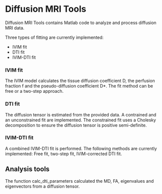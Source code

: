 # Diffusion MRI Tools

Diffusion MRI Tools contains Matlab code to analyze and process diffusion MRI data. 

Three types of fitting are currently implemented: 
* IVIM fit
* DTI fit
* IVIM-DTI fit

### IVIM fit
The IVIM model calculates the tissue diffusion coefficient D, the perfusion fraction f and the pseudo-diffusion coefficient D*. The fit method can be free or a two-step approach. 

### DTI fit
The diffusion tensor is estimated from the provided data. A contrained and an unconstrained fit are implemented. The constrained fit uses a Cholesky decomposition to ensure the diffusion tensor is positive semi-definite.  

### IVIM-DTI fit
A combined IVIM-DTI fit is performed. The following methods are currently implemented: Free fit, two-step fit, IVIM-corrected DTI fit. 

## Analysis tools
The function calc_dti_parameters calculated the MD, FA, eigenvalues and eigenvectors from a diffusion tensor. 
